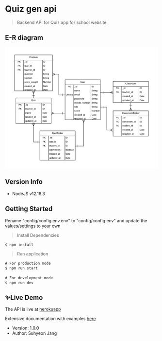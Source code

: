 # Quiz gen api

> Backend API for Quiz app for school website.

## E-R diagram

![](./docs/e-r-diagram.png)

## Version Info

- NodeJS v12.16.3

## Getting Started

Rename "config/config.env.env" to "config/config.env" and update the values/settings to your own

> Install Dependencies

```
$ npm install
```

> Run application

```
# For production mode
$ npm run start

# For development mode
$ npm run dev
```

## ✨Live Demo

The API is live at [herokuapp](https://suhy-quizgen-api.herokuapp.com/api/v1/)

Extensive documentation with examples [here](https://documenter.getpostman.com/view/8001436/TVCcYptf)

- Version: 1.0.0
- Author: Suhyeon Jang
